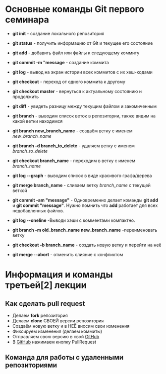 # Основные команды Git первого семинара

* **git init** - создание локального репозитория

* **git status** - получить информацию от Git и текущее его состояние

* **git add** - добавить файл или файлы к следующему коммиту

* **git commit -m "message** - создание коммита

* **git log** - вывод на экран истории всех коммитов с их хеш-кодами

* **git checkout** - переход от одного коммита к другому

* **git checkout master** - вернуться к актуальному состоянию и продолжить

* **git diff** - увидеть разницу между текущим файлом и закомиченным

* __git branch__ - выводим список веток в репозитории, также видим на какой ветки находимся

+ __git branch new_branch_name__ - создаём ветку с именем _new_branch_name_

+ __git branch -d branch_to_delete__ - удаляем ветку с именем _branch_to_delete_

+ __git checkout branch_name__ - переходим в ветку с именем _branch_name_

+ __git log --graph__ - выводим список в виде красивого графа/дерева

+ __git merge branch_name__ - сливаем ветку _branch_name_ с текущей веткой

+ __git commit -am "message"__ - Одновременно делает команды __git add__ и __git commit "message"__. Нужно  помнить что __add__ работает для всех недобавленных файлов.

* **git log --oneline** -Выводи хэши с комментами компактно.

* __git branch -m old_branch_name new_branch_name__ -переименовать ветку

* __git checkout -b branch_name__ - создать новую ветку и перейти на неё

* __git merge --abort__ - отменить слияние с конфликтом

# Информация и команды третьей[2] лекции 

## Как сделать pull request

* Делаем **fork** репозитория
* Делаем **clone** СВОЕЙ версии репозитория
* Создаём новую ветку и в НЕЁ вносим свои изменения
* Фиксируем изменения (делаем коммиты)
* Отправляем свою версию в свой [GitHub](https://github.com)
* В [GitHub](https://github.com) нажимаем кнопку PullRequest

## Команда для работы с удаленными репозиториями